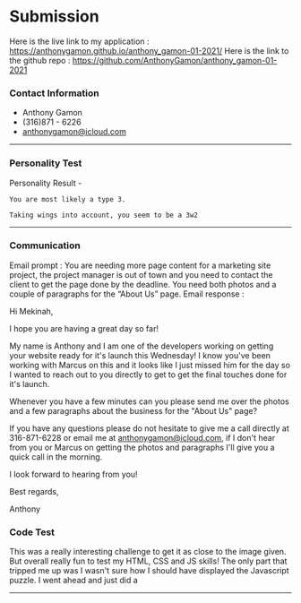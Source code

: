 # Submission

Here is the live link to my application : https://anthonygamon.github.io/anthony_gamon-01-2021/
Here is the link to the github repo : https://github.com/AnthonyGamon/anthony_gamon-01-2021

### Contact Information
- Anthony Gamon
- (316)871 - 6226
- anthonygamon@icloud.com

---

### Personality Test

Personality Result -

    You are most likely a type 3.

    Taking wings into account, you seem to be a 3w2

---

### Communication

Email prompt : You are needing more page content for a marketing site project, the project manager is out of town and you need to contact the client to get the page done by the deadline. You need both photos and a couple of paragraphs for the “About Us” page.
Email response : 

Hi Mekinah,

I hope you are having a great day so far! 

My name is Anthony and I am one of the developers working on getting your website ready for it's launch this Wednesday! I know you've been working with Marcus on this and it looks like I just missed him for the day so I wanted to reach out to you directly to get to get the final touches done for it's launch. 

Whenever you have a few minutes can you please send me over the photos and a few paragraphs about the business for the "About Us" page?

If you have any questions please do not hesitate to give me a call directly at 316-871-6228 or email me at anthonygamon@icloud.com, if I don't hear from you or Marcus on getting the photos and paragraphs I'll give you a quick call in the morning. 

I look forward to hearing from you!

Best regards, 

Anthony 

### Code Test

This was a really interesting challenge to get it as close to the image given. But overall really fun to test my HTML, CSS and JS skills! The only part that tripped me up was I wasn't sure how I should have displayed the Javascript puzzle. I went ahead and just did a 

---
